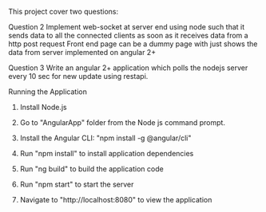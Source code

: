 This project cover two questions:

Question 2 Implement web-socket at server end using node such that it sends data to all the connected clients as soon as it receives data from a http post request Front end page can be a dummy page with just shows the data from server implemented on angular 2+

Question 3 Write an angular 2+ application which polls the nodejs server every 10 sec for new update using restapi.

Running the Application

1. Install Node.js

2. Go to "AngularApp" folder from the Node js command prompt.

3. Install the Angular CLI: "npm install -g @angular/cli"

4. Run "npm install" to install application dependencies

5. Run "ng build" to build the application code

6. Run "npm start" to start the server

7. Navigate to "http://localhost:8080" to view the application